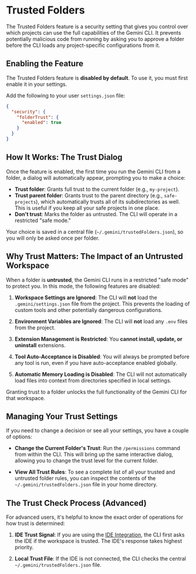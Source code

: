 # Trusted Folders

The Trusted Folders feature is a security setting that gives you control over which projects can use the full capabilities of the Gemini CLI. It prevents potentially malicious code from running by asking you to approve a folder before the CLI loads any project-specific configurations from it.

## Enabling the Feature

The Trusted Folders feature is **disabled by default**. To use it, you must first enable it in your settings.

Add the following to your user `settings.json` file:

```json
{
  "security": {
    "folderTrust": {
      "enabled": true
    }
  }
}
```

## How It Works: The Trust Dialog

Once the feature is enabled, the first time you run the Gemini CLI from a folder, a dialog will automatically appear, prompting you to make a choice:

- **Trust folder**: Grants full trust to the current folder (e.g., `my-project`).
- **Trust parent folder**: Grants trust to the parent directory (e.g., `safe-projects`), which automatically trusts all of its subdirectories as well. This is useful if you keep all your safe projects in one place.
- **Don't trust**: Marks the folder as untrusted. The CLI will operate in a restricted "safe mode."

Your choice is saved in a central file (`~/.gemini/trustedFolders.json`), so you will only be asked once per folder.

## Why Trust Matters: The Impact of an Untrusted Workspace

When a folder is **untrusted**, the Gemini CLI runs in a restricted "safe mode" to protect you. In this mode, the following features are disabled:

1.  **Workspace Settings are Ignored**: The CLI will **not** load the `.gemini/settings.json` file from the project. This prevents the loading of custom tools and other potentially dangerous configurations.

2.  **Environment Variables are Ignored**: The CLI will **not** load any `.env` files from the project.

3.  **Extension Management is Restricted**: You **cannot install, update, or uninstall** extensions.

4.  **Tool Auto-Acceptance is Disabled**: You will always be prompted before any tool is run, even if you have auto-acceptance enabled globally.

5.  **Automatic Memory Loading is Disabled**: The CLI will not automatically load files into context from directories specified in local settings.

Granting trust to a folder unlocks the full functionality of the Gemini CLI for that workspace.

## Managing Your Trust Settings

If you need to change a decision or see all your settings, you have a couple of options:

- **Change the Current Folder's Trust**: Run the `/permissions` command from within the CLI. This will bring up the same interactive dialog, allowing you to change the trust level for the current folder.

- **View All Trust Rules**: To see a complete list of all your trusted and untrusted folder rules, you can inspect the contents of the `~/.gemini/trustedFolders.json` file in your home directory.

## The Trust Check Process (Advanced)

For advanced users, it's helpful to know the exact order of operations for how trust is determined:

1.  **IDE Trust Signal**: If you are using the [IDE Integration](./ide-integration.md), the CLI first asks the IDE if the workspace is trusted. The IDE's response takes highest priority.

2.  **Local Trust File**: If the IDE is not connected, the CLI checks the central `~/.gemini/trustedFolders.json` file.
